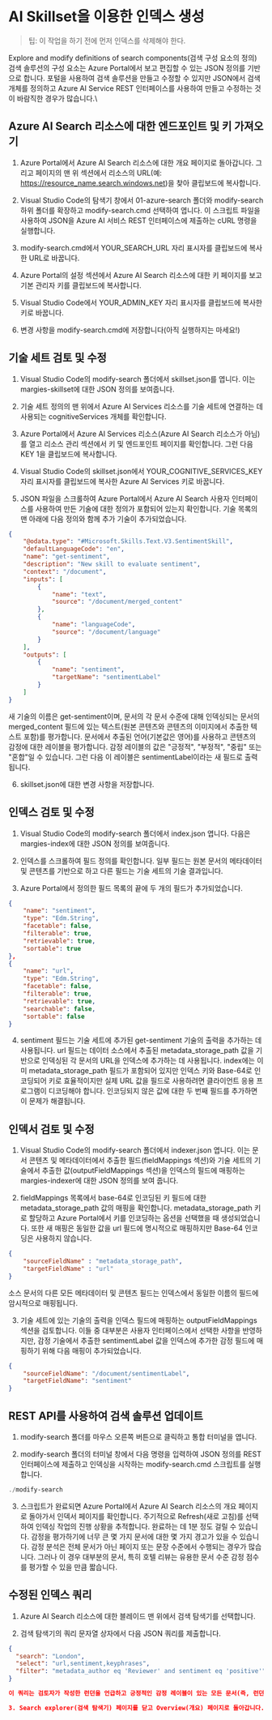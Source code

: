 # AI Skillset을 이용한 인덱스 생성

> 팁: 이 작업을 하기 전에 먼저 인덱스를 삭제해야 한다. 

Explore and modify definitions of search components(검색 구성 요소의 정의)
검색 솔루션의 구성 요소는 Azure Portal에서 보고 편집할 수 있는 JSON 정의를 기반으로 합니다.
포털을 사용하여 검색 솔루션을 만들고 수정할 수 있지만 JSON에서 검색 개체를 정의하고 Azure AI Service REST 인터페이스를 사용하여 만들고 수정하는 것이 바람직한 경우가 많습니다.\

## Azure AI Search 리소스에 대한 엔드포인트 및 키 가져오기
1.	Azure Portal에서 Azure AI Search 리소스에 대한 개요 페이지로 돌아갑니다. 그리고 페이지의 맨 위 섹션에서 리소스의 URL(예: https://resource_name.search.windows.net)을 찾아 클립보드에 복사합니다.

2.	Visual Studio Code의 탐색기 창에서 01-azure-search 폴더와 modify-search 하위 폴더를 확장하고 modify-search.cmd 선택하여 엽니다. 이 스크립트 파일을 사용하여 JSON을 Azure AI 서비스 REST 인터페이스에 제출하는 cURL 명령을 실행합니다.

3.	modify-search.cmd에서 YOUR_SEARCH_URL 자리 표시자를 클립보드에 복사한 URL로 바꿉니다.

4.	Azure Portal의 설정 섹션에서 Azure AI Search 리소스에 대한 키 페이지를 보고 기본 관리자 키를 클립보드에 복사합니다.

5.	Visual Studio Code에서 YOUR_ADMIN_KEY 자리 표시자를 클립보드에 복사한 키로 바꿉니다.

6.	변경 사항을 modify-search.cmd에 저장합니다(아직 실행하지는 마세요!)

## 기술 세트 검토 및 수정

1.	Visual Studio Code의 modify-search 폴더에서 skillset.json를 엽니다. 이는 margies-skillset에 대한 JSON 정의를 보여줍니다.

2.	기술 세트 정의의 맨 위에서 Azure AI Services 리소스를 기술 세트에 연결하는 데 사용되는 cognitiveServices 개체를 확인합니다.

3.	Azure Portal에서 Azure AI Services 리소스(Azure AI Search 리소스가 아님)를 열고 리소스 관리 섹션에서 키 및 엔드포인트 페이지를 확인합니다. 그런 다음 KEY 1을 클립보드에 복사합니다.

4.	Visual Studio Code의 skillset.json에서 YOUR_COGNITIVE_SERVICES_KEY 자리 표시자를 클립보드에 복사한 Azure AI Services 키로 바꿉니다.

5.	JSON 파일을 스크롤하여 Azure Portal에서 Azure AI Search 사용자 인터페이스를 사용하여 만든 기술에 대한 정의가 포함되어 있는지 확인합니다. 기술 목록의 맨 아래에 다음 정의와 함께 추가 기술이 추가되었습니다.

```json
{
    "@odata.type": "#Microsoft.Skills.Text.V3.SentimentSkill",
    "defaultLanguageCode": "en",
    "name": "get-sentiment",
    "description": "New skill to evaluate sentiment",
    "context": "/document",
    "inputs": [
        {
            "name": "text",
            "source": "/document/merged_content"
        },
        {
            "name": "languageCode",
            "source": "/document/language"
        }
    ],
    "outputs": [
        {
            "name": "sentiment",
            "targetName": "sentimentLabel"
        }
    ]
}
```

새 기술의 이름은 get-sentiment이며, 문서의 각 문서 수준에 대해 인덱싱되는 문서의 merged_content 필드에 있는 텍스트(원본 콘텐츠와 콘텐츠의 이미지에서 추출한 텍스트 포함)를 평가합니다. 문서에서 추출된 언어(기본값은 영어)를 사용하고 콘텐츠의 감정에 대한 레이블을 평가합니다. 감정 레이블의 값은 "긍정적", "부정적", "중립" 또는 "혼합"일 수 있습니다. 그런 다음 이 레이블은 sentimentLabel이라는 새 필드로 출력됩니다.

6.	skillset.json에 대한 변경 사항을 저장합니다.

## 인덱스 검토 및 수정
1.	Visual Studio Code의 modify-search 폴더에서 index.json 엽니다. 다음은 margies-index에 대한 JSON 정의를 보여줍니다.

2.	인덱스를 스크롤하여 필드 정의를 확인합니다. 일부 필드는 원본 문서의 메타데이터 및 콘텐츠를 기반으로 하고 다른 필드는 기술 세트의 기술 결과입니다.

3.	Azure Portal에서 정의한 필드 목록의 끝에 두 개의 필드가 추가되었습니다.

```json
{
    "name": "sentiment",
    "type": "Edm.String",
    "facetable": false,
    "filterable": true,
    "retrievable": true,
    "sortable": true
},
{
    "name": "url",
    "type": "Edm.String",
    "facetable": false,
    "filterable": true,
    "retrievable": true,
    "searchable": false,
    "sortable": false
}
```

4.	sentiment 필드는 기술 세트에 추가된 get-sentiment 기술의 출력을 추가하는 데 사용됩니다. url 필드는 데이터 소스에서 추출된 metadata_storage_path 값을 기반으로 인덱싱된 각 문서의 URL을 인덱스에 추가하는 데 사용됩니다. index에는 이미 metadata_storage_path 필드가 포함되어 있지만 인덱스 키와 Base-64로 인코딩되어 키로 효율적이지만 실제 URL 값을 필드로 사용하려면 클라이언트 응용 프로그램이 디코딩해야 합니다. 인코딩되지 않은 값에 대한 두 번째 필드를 추가하면 이 문제가 해결됩니다.

## 인덱서 검토 및 수정

1.	Visual Studio Code의 modify-search 폴더에서 indexer.json 엽니다. 이는 문서 콘텐츠 및 메타데이터에서 추출한 필드(fieldMappings 섹션)와 기술 세트의 기술에서 추출한 값(outputFieldMappings 섹션)을 인덱스의 필드에 매핑하는 margies-indexer에 대한 JSON 정의를 보여 줍니다.

2.	fieldMappings 목록에서 base-64로 인코딩된 키 필드에 대한 metadata_storage_path 값의 매핑을 확인합니다. metadata_storage_path 키로 할당하고 Azure Portal에서 키를 인코딩하는 옵션을 선택했을 때 생성되었습니다. 또한 새 매핑은 동일한 값을 url 필드에 명시적으로 매핑하지만 Base-64 인코딩은 사용하지 않습니다.

```json
{
    "sourceFieldName" : "metadata_storage_path",
    "targetFieldName" : "url"
}  
```

소스 문서의 다른 모든 메타데이터 및 콘텐츠 필드는 인덱스에서 동일한 이름의 필드에 암시적으로 매핑됩니다.

3.	기술 세트에 있는 기술의 출력을 인덱스 필드에 매핑하는 outputFieldMappings 섹션을 검토합니다. 이들 중 대부분은 사용자 인터페이스에서 선택한 사항을 반영하지만, 감정 기술에서 추출한 sentimentLabel 값을 인덱스에 추가한 감정 필드에 매핑하기 위해 다음 매핑이 추가되었습니다.

```json
{
    "sourceFieldName": "/document/sentimentLabel",
    "targetFieldName": "sentiment"
}
```

## REST API를 사용하여 검색 솔루션 업데이트

1.	modify-search 폴더를 마우스 오른쪽 버튼으로 클릭하고 통합 터미널을 엽니다.

2.	modify-search 폴더의 터미널 창에서 다음 명령을 입력하여 JSON 정의를 REST 인터페이스에 제출하고 인덱싱을 시작하는 modify-search.cmd 스크립트를 실행합니다.

```powershell
./modify-search
```
3.	스크립트가 완료되면 Azure Portal에서 Azure AI Search 리소스의 개요 페이지로 돌아가서 인덱서 페이지를 확인합니다. 주기적으로 Refresh(새로 고침)를 선택하여 인덱싱 작업의 진행 상황을 추적합니다. 완료하는 데 1분 정도 걸릴 수 있습니다.
감정을 평가하기에 너무 큰 몇 가지 문서에 대한 몇 가지 경고가 있을 수 있습니다. 감정 분석은 전체 문서가 아닌 페이지 또는 문장 수준에서 수행되는 경우가 많습니다. 그러나 이 경우 대부분의 문서, 특히 호텔 리뷰는 유용한 문서 수준 감정 점수를 평가할 수 있을 만큼 짧습니다.

## 수정된 인덱스 쿼리

1. Azure AI Search 리소스에 대한 블레이드 맨 위에서 검색 탐색기를 선택합니다.

2. 검색 탐색기의 쿼리 문자열 상자에서 다음 JSON 쿼리를 제출합니다.

```json
{
  "search": "London",
  "select": "url,sentiment,keyphrases",
  "filter": "metadata_author eq 'Reviewer' and sentiment eq 'positive'"
}

이 쿼리는 검토자가 작성한 런던을 언급하고 긍정적인 감정 레이블이 있는 모든 문서(즉, 런던을 언급하는 긍정적인 리뷰)에 대한 url, 감정 및 핵심 문구를 검색합니다

3. Search explorer(검색 탐색기) 페이지를 닫고 Overview(개요) 페이지로 돌아갑니다.